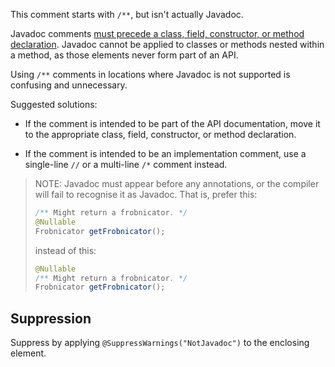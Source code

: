 This comment starts with `/**`, but isn't actually Javadoc.

Javadoc comments
[must precede a class, field, constructor, or method declaration](https://www.oracle.com/technical-resources/articles/java/javadoc-tool.html#format).
Javadoc cannot be applied to classes or methods nested within a method, as those
elements never form part of an API.

Using `/**` comments in locations where Javadoc is not supported is confusing
and unnecessary.

Suggested solutions:

*   If the comment is intended to be part of the API documentation, move it to
    the appropriate class, field, constructor, or method declaration.

*   If the comment is intended to be an implementation comment, use a
    single-line `//` or a multi-line `/*` comment instead.

> NOTE: Javadoc must appear before any annotations, or the compiler will fail to
> recognise it as Javadoc. That is, prefer this:
>
> ```java
> /** Might return a frobnicator. */
> @Nullable
> Frobnicator getFrobnicator();
> ```
>
> instead of this:
>
> ```java
> @Nullable
> /** Might return a frobnicator. */
> Frobnicator getFrobnicator();
> ```

## Suppression

Suppress by applying `@SuppressWarnings("NotJavadoc")` to the enclosing element.
